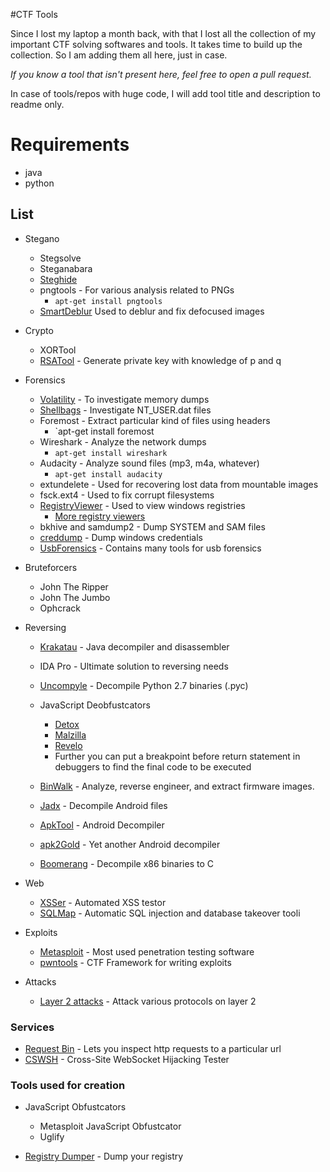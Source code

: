 #CTF Tools

Since I lost my laptop a month back, with that I lost all the collection of my important CTF solving softwares and tools. It takes time to build up the collection. So I am adding them all here, just in case.

_If you know a tool that isn't present here, feel free to open a pull request._

In case of tools/repos with huge code, I will add tool title and description to readme only.

# Requirements

- java
- python

## List

- Stegano
  - Stegsolve
  - Steganabara
  - [Steghide](http://steghide.sourceforge.net/)
  - pngtools - For various analysis related to PNGs
    - `apt-get install pngtools`
  - [SmartDeblur](https://github.com/Y-Vladimir/SmartDeblur) Used to deblur and fix defocused images

- Crypto
  - XORTool
  - [RSATool](https://github.com/ius/rsatool) - Generate private key with knowledge of p and q

- Forensics
  - [Volatility](https://github.com/volatilityfoundation/volatility) - To investigate memory dumps
  - [Shellbags](https://github.com/williballenthin/shellbags) - Investigate NT\_USER.dat files
  - Foremost - Extract particular kind of files using headers
    - `apt-get install foremost
  - Wireshark - Analyze the network dumps
    - `apt-get install wireshark`
  - Audacity - Analyze sound files (mp3, m4a, whatever)
    - `apt-get install audacity`
  - extundelete - Used for recovering lost data from mountable images
  - fsck.ext4 - Used to fix corrupt filesystems
  - [RegistryViewer](http://www.gaijin.at/en/getitpage.php?id=regview) - Used to view windows registries
    - [More registry viewers](http://www.forensicswiki.org/wiki/Windows_Registry)
  - bkhive and samdump2 - Dump SYSTEM and SAM files
  - [creddump](https://code.google.com/p/creddump/) - Dump windows credentials
  - [UsbForensics](http://www.forensicswiki.org/wiki/USB_History_Viewing) - Contains many tools for usb forensics

- Bruteforcers
  - John The Ripper
  - John The Jumbo
  - Ophcrack

- Reversing
  - [Krakatau](https://github.com/Storyyeller/Krakatau) - Java decompiler and disassembler
  - IDA Pro - Ultimate solution to reversing needs
  - [Uncompyle](https://github.com/williballenthin/shellbags) - Decompile Python 2.7 binaries (.pyc)
  - JavaScript Deobfustcators
	- [Detox](http://relentless-coding.org/projects/jsdetox/install)
	- [Malzilla](http://malzilla.sourceforge.net/downloads.html)
	- [Revelo](http://www.kahusecurity.com/tools/Revelo_v0.6.zip)
	- Further you can put a breakpoint before return statement in debuggers to find the final code to be executed

  - [BinWalk](https://github.com/devttys0/binwalk) - Analyze, reverse engineer, and extract firmware images.
  - [Jadx](https://github.com/skylot/jadx) - Decompile Android files
  - [ApkTool](http://ibotpeaches.github.io/Apktool/) - Android Decompiler
  - [apk2Gold](https://github.com/lxdvs/apk2gold) - Yet another Android decompiler
  - [Boomerang](https://github.com/nemerle/boomerang) - Decompile x86 binaries to C


- Web
  - [XSSer](http://xsser.sourceforge.net/) - Automated XSS testor
  - [SQLMap](https://github.com/sqlmapproject/sqlmap) - Automatic SQL injection and database takeover tooli

- Exploits
  - [Metasploit](http://www.metasploit.com/) - Most used penetration testing software
  - [pwntools](https://github.com/Gallopsled/pwntools) - CTF Framework for writing exploits

- Attacks
  - [Layer 2 attacks](https://github.com/tomac/yersinia) - Attack various protocols on layer 2
### Services

- [Request Bin](http://requestb.in/) - Lets you inspect http requests to a particular url
- [CSWSH](http://ironwasp.org/cswsh.html) - Cross-Site WebSocket Hijacking Tester 

### Tools used for creation

- JavaScript Obfustcators
	- Metasploit JavaScript Obfustcator
	- Uglify

- [Registry Dumper](http://www.kahusecurity.com/tools/RegistryDumper_v0.1.zip) - Dump your registry
